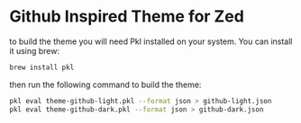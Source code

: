 # Github Inspired Theme for Zed

to build the theme you will need Pkl installed on your system. You can install it using brew:
```bash
brew install pkl
```

then run the following command to build the theme:
```bash
pkl eval theme-github-light.pkl --format json > github-light.json
pkl eval theme-github-dark.pkl --format json > github-dark.json
```

